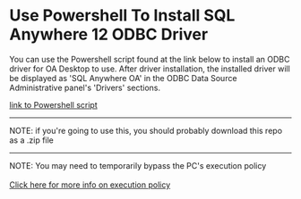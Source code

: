 # Use Powershell To Install SQL Anywhere 12 ODBC Driver 

You can use the Powershell script found at the link below to install an ODBC driver for OA Desktop to use.
After driver installation, the installed driver will be displayed as 'SQL Anywhere OA' in the ODBC Data Source Administrative panel's 'Drivers' sections.


[link to Powershell script](./PrerequisiteHelpers/CreateOdbcProvider.ps1)


<hr>

NOTE: if you're going to use this, you should probably download this repo as a .zip file

<hr>


NOTE: You may need to temporarily bypass the PC's execution policy 
<br><br>
    <a href="https://docs.microsoft.com/en-us/powershell/module/microsoft.powershell.core/about/about_execution_policies?view=powershell-5.1">
        Click here for more info on execution policy
    </a>